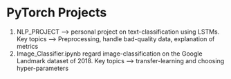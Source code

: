 # PyTorch Projects

1) NLP_PROJECT --> personal project on text-classification using LSTMs. Key topics --> Preprocessing, handle bad-quality data, explanation of metrics
2) Image_Classifier.ipynb regard image-classification on the Google Landmark dataset of 2018. Key topics --> transfer-learning and choosing hyper-parameters 
